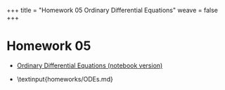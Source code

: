 +++
title = "Homework 05 Ordinary Differential Equations"
weave = false
+++

# Homework 05

- [Ordinary Differential Equations (notebook version)](ODEs.ipynb)
  
- \textinput{homeworks/ODEs.md}